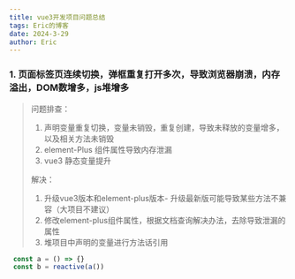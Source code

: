 ```yaml
---
title: vue3开发项目问题总结
tags: Eric的博客
date: 2024-3-29
author: Eric
---
```


### 1. 页面标签页连续切换，弹框重复打开多次，导致浏览器崩溃，内存溢出，DOM数增多，js堆增多
  
> 问题排查：
> 1. 声明变量重复切换，变量未销毁，重复创建，导致未释放的变量增多，以及相关方法未销毁
> 2. element-Plus 组件属性导致内存泄漏
> 3. vue3 静态变量提升
> 
> 解决：
> 1. 升级vue3版本和element-plus版本- 升级最新版可能导致某些方法不兼容（大项目不建议）
> 2. 修改element-plus组件属性，根据文档查询解决办法，去除导致泄漏的属性
> 3. 堆项目中声明的变量进行方法话引用 
```js
 const a = () => {} 
 const b = reactive(a())
```
   